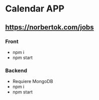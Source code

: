 # Calendar APP
## https://norbertok.com/jobs 

### Front

* npm i
* npm start

### Backend

* Requiere MongoDB
* npm i
* npm start
